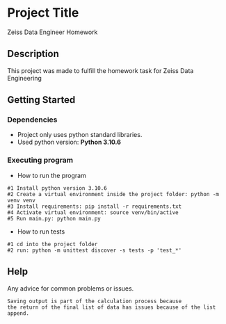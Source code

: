 # Project Title

Zeiss Data Engineer Homework

## Description

This project was made to fulfill the homework task for Zeiss Data Engineering

## Getting Started

### Dependencies

* Project only uses python standard libraries.
* Used python version: **Python 3.10.6**

### Executing program

* How to run the program
```
#1 Install python version 3.10.6
#2 Create a virtual environment inside the project folder: python -m venv venv
#3 Install requirements: pip install -r requirements.txt
#4 Activate virtual environment: source venv/bin/active
#5 Run main.py: python main.py
```

* How to run tests
```
#1 cd into the project folder
#2 run: python -m unittest discover -s tests -p 'test_*'
```

## Help

Any advice for common problems or issues.
```
Saving output is part of the calculation process because 
the return of the final list of data has issues because of the list append.
```
